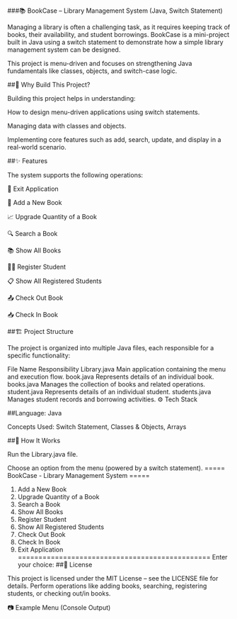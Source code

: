 ###📚 BookCase – Library Management System (Java, Switch Statement)

Managing a library is often a challenging task, as it requires keeping track of books, their availability, and student borrowings. BookCase is a mini-project built in Java using a switch statement to demonstrate how a simple library management system can be designed.

This project is menu-driven and focuses on strengthening Java fundamentals like classes, objects, and switch-case logic.

##🚀 Why Build This Project?

Building this project helps in understanding:

How to design menu-driven applications using switch statements.

Managing data with classes and objects.

Implementing core features such as add, search, update, and display in a real-world scenario.

##✨ Features

The system supports the following operations:

🔴 Exit Application

📕 Add a New Book

📈 Upgrade Quantity of a Book

🔍 Search a Book

📚 Show All Books

🧑‍🎓 Register Student

📋 Show All Registered Students

📤 Check Out Book

📥 Check In Book

##🏗️ Project Structure

The project is organized into multiple Java files, each responsible for a specific functionality:

File Name	Responsibility
Library.java	Main application containing the menu and execution flow.
book.java	Represents details of an individual book.
books.java	Manages the collection of books and related operations.
student.java	Represents details of an individual student.
students.java	Manages student records and borrowing activities.
⚙️ Tech Stack

##Language: Java

Concepts Used: Switch Statement, Classes & Objects, Arrays

##📌 How It Works

Run the Library.java file.

Choose an option from the menu (powered by a switch statement).
===== BookCase - Library Management System =====
1. Add a New Book
2. Upgrade Quantity of a Book
3. Search a Book
4. Show All Books
5. Register Student
6. Show All Registered Students
7. Check Out Book
8. Check In Book
0. Exit Application
===============================================
Enter your choice:
##📜 License

This project is licensed under the MIT License – see the LICENSE file for details.
Perform operations like adding books, searching, registering students, or checking out/in books.

📷 Example Menu (Console Output)
